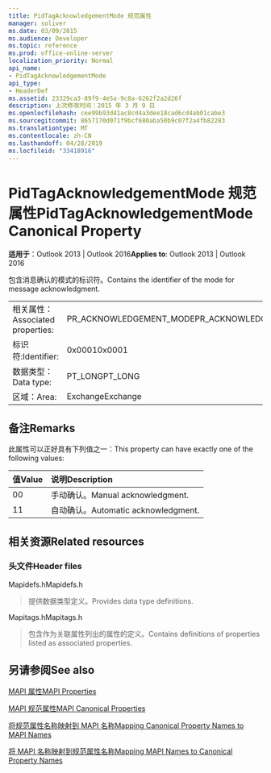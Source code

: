 ```yaml
---
title: PidTagAcknowledgementMode 规范属性
manager: soliver
ms.date: 03/09/2015
ms.audience: Developer
ms.topic: reference
ms.prod: office-online-server
localization_priority: Normal
api_name:
- PidTagAcknowledgementMode
api_type:
- HeaderDef
ms.assetid: 23329ca3-89f9-4e5a-9c8a-6262f2a2d26f
description: 上次修改时间：2015 年 3 月 9 日
ms.openlocfilehash: cee99b93d41ac8cd4a3dee18cad6cd4ab01cabe3
ms.sourcegitcommit: 8657170d071f9bcf680aba50b9c07f2a4fb82283
ms.translationtype: MT
ms.contentlocale: zh-CN
ms.lasthandoff: 04/28/2019
ms.locfileid: "33418916"
---
```

# <a name="pidtagacknowledgementmode-canonical-property"></a><span data-ttu-id="9d10e-103">PidTagAcknowledgementMode 规范属性</span><span class="sxs-lookup"><span data-stu-id="9d10e-103">PidTagAcknowledgementMode Canonical Property</span></span>

  
  
<span data-ttu-id="9d10e-104">**适用于**：Outlook 2013 | Outlook 2016</span><span class="sxs-lookup"><span data-stu-id="9d10e-104">**Applies to**: Outlook 2013 | Outlook 2016</span></span> 
  
<span data-ttu-id="9d10e-105">包含消息确认的模式的标识符。</span><span class="sxs-lookup"><span data-stu-id="9d10e-105">Contains the identifier of the mode for message acknowledgment.</span></span>
  
|||
|:-----|:-----|
|<span data-ttu-id="9d10e-106">相关属性：</span><span class="sxs-lookup"><span data-stu-id="9d10e-106">Associated properties:</span></span>  <br/> |<span data-ttu-id="9d10e-107">PR_ACKNOWLEDGEMENT_MODE</span><span class="sxs-lookup"><span data-stu-id="9d10e-107">PR_ACKNOWLEDGEMENT_MODE</span></span>  <br/> |
|<span data-ttu-id="9d10e-108">标识符:</span><span class="sxs-lookup"><span data-stu-id="9d10e-108">Identifier:</span></span>  <br/> |<span data-ttu-id="9d10e-109">0x0001</span><span class="sxs-lookup"><span data-stu-id="9d10e-109">0x0001</span></span>  <br/> |
|<span data-ttu-id="9d10e-110">数据类型：</span><span class="sxs-lookup"><span data-stu-id="9d10e-110">Data type:</span></span>  <br/> |<span data-ttu-id="9d10e-111">PT_LONG</span><span class="sxs-lookup"><span data-stu-id="9d10e-111">PT_LONG</span></span>  <br/> |
|<span data-ttu-id="9d10e-112">区域：</span><span class="sxs-lookup"><span data-stu-id="9d10e-112">Area:</span></span>  <br/> |<span data-ttu-id="9d10e-113">Exchange</span><span class="sxs-lookup"><span data-stu-id="9d10e-113">Exchange</span></span>  <br/> |
   
## <a name="remarks"></a><span data-ttu-id="9d10e-114">备注</span><span class="sxs-lookup"><span data-stu-id="9d10e-114">Remarks</span></span>

<span data-ttu-id="9d10e-115">此属性可以正好具有下列值之一：</span><span class="sxs-lookup"><span data-stu-id="9d10e-115">This property can have exactly one of the following values:</span></span>
  
|<span data-ttu-id="9d10e-116">**值**</span><span class="sxs-lookup"><span data-stu-id="9d10e-116">**Value**</span></span>|<span data-ttu-id="9d10e-117">**说明**</span><span class="sxs-lookup"><span data-stu-id="9d10e-117">**Description**</span></span>|
|:-----|:-----|
|<span data-ttu-id="9d10e-118">0</span><span class="sxs-lookup"><span data-stu-id="9d10e-118">0</span></span>  <br/> |<span data-ttu-id="9d10e-119">手动确认。</span><span class="sxs-lookup"><span data-stu-id="9d10e-119">Manual acknowledgment.</span></span>  <br/> |
|<span data-ttu-id="9d10e-120">1</span><span class="sxs-lookup"><span data-stu-id="9d10e-120">1</span></span>  <br/> |<span data-ttu-id="9d10e-121">自动确认。</span><span class="sxs-lookup"><span data-stu-id="9d10e-121">Automatic acknowledgment.</span></span>  <br/> |
   
## <a name="related-resources"></a><span data-ttu-id="9d10e-122">相关资源</span><span class="sxs-lookup"><span data-stu-id="9d10e-122">Related resources</span></span>

### <a name="header-files"></a><span data-ttu-id="9d10e-123">头文件</span><span class="sxs-lookup"><span data-stu-id="9d10e-123">Header files</span></span>

<span data-ttu-id="9d10e-124">Mapidefs.h</span><span class="sxs-lookup"><span data-stu-id="9d10e-124">Mapidefs.h</span></span>
  
> <span data-ttu-id="9d10e-125">提供数据类型定义。</span><span class="sxs-lookup"><span data-stu-id="9d10e-125">Provides data type definitions.</span></span>
    
<span data-ttu-id="9d10e-126">Mapitags.h</span><span class="sxs-lookup"><span data-stu-id="9d10e-126">Mapitags.h</span></span>
  
> <span data-ttu-id="9d10e-127">包含作为关联属性列出的属性的定义。</span><span class="sxs-lookup"><span data-stu-id="9d10e-127">Contains definitions of properties listed as associated properties.</span></span>
    
## <a name="see-also"></a><span data-ttu-id="9d10e-128">另请参阅</span><span class="sxs-lookup"><span data-stu-id="9d10e-128">See also</span></span>



[<span data-ttu-id="9d10e-129">MAPI 属性</span><span class="sxs-lookup"><span data-stu-id="9d10e-129">MAPI Properties</span></span>](mapi-properties.md)
  
[<span data-ttu-id="9d10e-130">MAPI 规范属性</span><span class="sxs-lookup"><span data-stu-id="9d10e-130">MAPI Canonical Properties</span></span>](mapi-canonical-properties.md)
  
[<span data-ttu-id="9d10e-131">将规范属性名称映射到 MAPI 名称</span><span class="sxs-lookup"><span data-stu-id="9d10e-131">Mapping Canonical Property Names to MAPI Names</span></span>](mapping-canonical-property-names-to-mapi-names.md)
  
[<span data-ttu-id="9d10e-132">将 MAPI 名称映射到规范属性名称</span><span class="sxs-lookup"><span data-stu-id="9d10e-132">Mapping MAPI Names to Canonical Property Names</span></span>](mapping-mapi-names-to-canonical-property-names.md)

